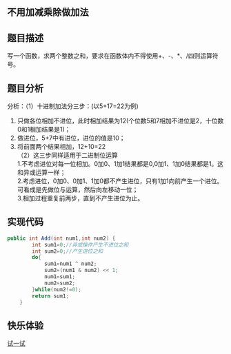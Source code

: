 ## 不用加减乘除做加法
## 题目描述  
写一个函数，求两个整数之和，要求在函数体内不得使用+、-、*、/四则运算符号。  
## 题目分析  
分析：（1）十进制加法分三步：(以5+17=22为例)    
1. 只做各位相加不进位，此时相加结果为12(个位数5和7相加不进位是2，十位数0和1相加结果是1)；  
2. 做进位，5+7中有进位，进位的值是10；  
3. 将前面两个结果相加，12+10=22    
（2）这三步同样适用于二进制位运算  
1.不考虑进位对每一位相加。0加0、1加1结果都是0,0加1、1加0结果都是1。这和异或运算一样；  
2.考虑进位，0加0、0加1、1加0都不产生进位，只有1加1向前产生一个进位。可看成是先做位与运算，然后向左移动一位；  
3.相加过程重复前两步，直到不产生进位为止。  
## 实现代码  
```Java
public int Add(int num1,int num2) {
        int sum1=0;//异或操作产生不进位之和
        int sum2=0;//产生进位之和
        do{
            sum1=num1 ^ num2;
            sum2=(num1 & num2) << 1;
            num1=sum1;
            num2=sum2;
        }while(num2!=0);
        return sum1;
    }
 ```
## 快乐体验 
[试一试](https://www.nowcoder.com/practice/59ac416b4b944300b617d4f7f111b215?tpId=13&tqId=11201&tPage=3&rp=3&ru=/ta/coding-interviews&qru=/ta/coding-interviews/question-ranking)
